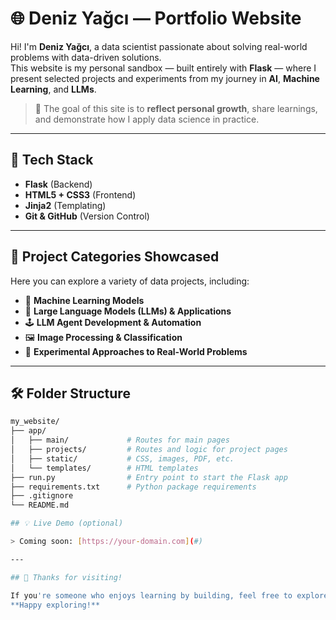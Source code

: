 # 🌐 Deniz Yağcı — Portfolio Website

Hi! I'm **Deniz Yağcı**, a data scientist passionate about solving real-world problems with data-driven solutions.  
This website is my personal sandbox — built entirely with **Flask** — where I present selected projects and experiments from my journey in **AI**, **Machine Learning**, and **LLMs**.

> 📌 The goal of this site is to **reflect personal growth**, share learnings, and demonstrate how I apply data science in practice.

---

## 🚀 Tech Stack

- **Flask** (Backend)
- **HTML5 + CSS3** (Frontend)
- **Jinja2** (Templating)
- **Git & GitHub** (Version Control)

---

## 📁 Project Categories Showcased

Here you can explore a variety of data projects, including:

- 🤖 **Machine Learning Models**
- 🧠 **Large Language Models (LLMs) & Applications**
- 🕹 **LLM Agent Development & Automation**
- 🖼 **Image Processing & Classification**
- 🧪 **Experimental Approaches to Real-World Problems**

---

## 🛠 Folder Structure

```bash
my_website/
├── app/
│   ├── main/             # Routes for main pages
│   ├── projects/         # Routes and logic for project pages
│   ├── static/           # CSS, images, PDF, etc.
│   └── templates/        # HTML templates
├── run.py                # Entry point to start the Flask app
├── requirements.txt      # Python package requirements
├── .gitignore
└── README.md

## 💡 Live Demo (optional)

> Coming soon: [https://your-domain.com](#)

---

## 🙌 Thanks for visiting!

If you're someone who enjoys learning by building, feel free to explore and get inspired.  
**Happy exploring!**